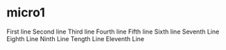 # micro1

First line
Second line
Third line
Fourth line
Fifth line
Sixth line
Seventh Line
Eighth Line
Ninth Line
Tength Line
Eleventh Line
